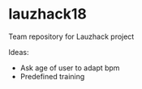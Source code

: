 # lauzhack18
Team repository for Lauzhack project

Ideas:
- Ask age of user to adapt bpm
- Predefined training
